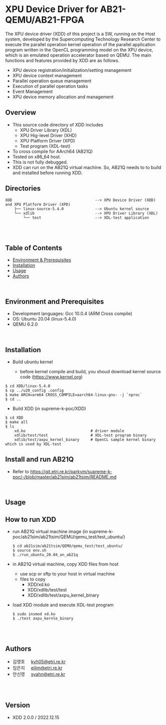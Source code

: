 # XPU Device Driver for AB21-QEMU/AB21-FPGA

The XPU device driver (XDD) of this project is a SW, running on the Host system, developed by the Supercomputing Technology Research Center to execute the parallel operation kernel operation of the parallel application program written in the OpenCL programming model on the XPU device, which is an emulated operation accelerator based on QEMU. The main functions and features provided by XDD are as follows.
 * XPU device registration/initialization/setting management
 * XPU device context management
 * Parallel operation queue management
 * Execution of parallel operation tasks
 * Event Management
 * XPU device memory allocation and management
## Overview
* This source code directory of XDD includes 
	- XPU Driver Library (XDL)
	- XPU Hig-level Driver (XHD)
	- XPU Platform Driver (XPD)
	- Test program (XDL-test)
* To cross compile for AArch64 (AB21Q)
* Tested on x86_64 host.
* This is not fully debugged.
* XDD can run on the AB21Q virtual machine. So, AB21Q needs to to build and installed before running XDD.

## Directories
```
XDD                                     --> XPU Device Driver (XDD) and XPU Platform Driver (XPD)
    ├── linux-source-5.4.0              --> Ubuntu kernel source
    └── xdlib                           --> XPU Driver Library (XDL) 
        └── test                        --> XDL-test application          
```
<br>
<br>

## Table of Contents
- [Environment & Prerequisites](#environment-and-prerequisites)
- [Installation](#installation)
- [Usage](#usage)
- [Authors](#authors)

<br>

## Environment and Prerequisites

- Development languages:  Gcc 10.0.4 (ARM Cross compile)
- OS:  Ubuntu 20.04 (linux-5.4.0)
- QEMU 6.2.0

<br>


## Installation 

* Build ubuntu kernel

	- before kernel compile and build, you shoud download kernel source code (https://www.kernel.org)
```
$ cd XDD/linux-5.4.0
$ cp ../u20_config .config 
$ make ARCH=arm64 CROSS_COMPILE=aarch64-linux-gnu- -j `nproc`
$ cd ..
```

* Build XDD (in supreme-k-poc/XDD)
```
$ cd XDD
$ make all
$ ls
	xd.ko                             # driver module 
	xdlib/test/test                   # XDL-test program binary
	xdlib/test/axpu_kernel_binary     # OpenCL sample kernel binary which is used by XDL-test
```

## Install and run AB21Q
* Refer to https://git.etri.re.kr/parkym/supreme-k-poc/-/blob/master/ab21sim/ab21tsim/README.md
<br>


## Usage 

## How to run XDD

* run AB21Q virtual machine image (in supreme-k-poc/ab21sim/ab21tsim/QEMU/qemu_test/test_ubuntu/)
	```
	$ cd ab21sim/ab21tsim/QEMU/qemu_test/test_ubuntu/
	$ source env.sh
	$ ./run_ubuntu_20.04_on_ab21q
	```
* in AB21Q virtual machine, copy XDD files from host 
	- use scp or sftp to your host in virtual machine
	- files to copy
		- XDD/xd.ko
		- XDD/xdlib/test/test
		- XDD/xdlib/test/axpu_kernel_binary

* load XDD module and execute XDL-test program
	```
	$ sudo insmod xd.ko
	$ ./test axpu_kernle_binary
	```
<br>
<br>

## Authors

* 김영호 &nbsp;&nbsp;&nbsp;  kyh05@etri.re.kr   
* 임은지 &nbsp;&nbsp;&nbsp;  ejlim@etri.re.kr   
* 안신영 &nbsp;&nbsp;&nbsp;  syahn@etri.re.kr   
<br>
<br>

## Version 
* XDD 2.0.0 / 2022.12.15
<br>
<br>

